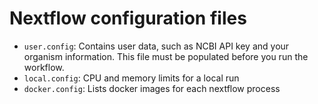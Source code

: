 # Nextflow configuration files

* `user.config`: Contains user data, such as NCBI API key and your organism information. This file must be populated before you run the workflow.
* `local.config`: CPU and memory limits for a local run
* `docker.config`: Lists docker images for each nextflow process
